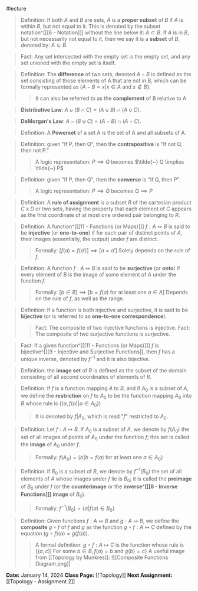 #lecture 
>Definition: If both *A* and *B* are sets, *A* is a **proper subset** of *B* if *A* is within *B*, but not equal to it. This is denoted by the subset notation^[[[6 - Notation]]] without the line below it: $A \subset B$. If $A$ is in $B$, but not necessarily not equal to it, then we say it is a **subset** of $B$, denoted by: $A \subseteq B$.  

>Fact: Any set intersected with the empty set is the empty set, and any set unioned with the empty set is itself.

>Definition: The **difference** of two sets, denoted $A - B$ is defined as the set consisting of those elements of A that are not in B, which can be formally represented as $\{A - B = x | x \in A \text{ and } x \not \in B\}$.
>>It can also be referred to as the **complement** of B relative to A

>**Distributive Law**: $A \cup (B \cap C) = (A \cup B) \cap ( A \cup C)$.

>**DeMorgan's Law**: $A - (B \cup C) = (A-B) \cap (A-C)$.

>Definition: A **Powerset** of a set A is the set of A and all subsets of A.

>Definition: given "If P, then Q", then the **contrapositive** is "If not Q, then not P."
>>A logic representation: $P \implies Q$ becomes $\tilde{~} Q \implies \tilde{~} P$

>Definition: given "If P, then Q", then the **converse** is "If Q, then P".
>>A logic representation: $P \implies Q$ becomes $Q \implies P$

>Definition: A **rule of assignment** is a subset *R* of the cartesian product *C* x *D* or two sets, having the property that each element of *C* appears as the first coordinate of at most one ordered pair belonging to *R*.

>Definition: A function^[[[11 - Functions (or Maps)]]] $f: A \mapsto B$ is said to be **injective** (or **one-to-one**) if for each pair of distinct points of *A*, their images (essentially, the output) under *f* are distinct.
>>Formally: $[f(a) = f(a')] \implies [a=a']$
>>Solely depends on the rule of *f*.

>Definition: A function $f: A \mapsto B$ is said to be **surjective** (or **onto**) if every element of *B* is the image of some element of *A* under the function *f*.
>>Formally: $[b \in B] \implies [b = f(a) \text{ for at least one } a \in A]$
>>Depends on the rule of *f*, as well as the range.

>Definition: If a function is both injective and surjective, it is said to be **bijective** (or is referred to as **one-to-one correspondence**).
>>Fact: The composite of two injective functions is injective.
>>Fact: The composite of two surjective functions is surjective.

>Fact: If a given function^[[[11 - Functions (or Maps)]]] *f* is bijective^[[[9 - Injective and Surjective Functions]], then *f* has a unique inverse, denoted by $f^{-1}$ and it is also bijective.

>Definition: the **image set** of *R* is defined as the subset of the domain consisting of all second coordinates of elements of *R*.

>Definition: If *f* is a function mapping *A* to *B*, and if $A_{0}$  is a subset of *A*, we define the **restriction** on *f* to $A_{0}$  to be the function mapping $A_{0}$  into *B* whose rule is $\{(a, f(a) | a \in A_0)\}$
>> It is denoted by *f*|$A_0$, which is read "*f*" restricted to $A_0$.

>Definition: Let $f: A \mapsto B$. If $A_0$ is a subset of *A*, we denote by $f(A_0)$ the set of all images of points of $A_0$ under the function *f*; this set is called the **image** of $A_0$ under *f*.
>>Formally: $f(A_0) = \{b | b = f(a) \text{ for at least one } a \in A_0\}$

>Definition: if $B_0$ is a subset of *B*, we denote by $f^{-1}(B_{0})$ the set of all elements of *A* whose images under *f* lie is $B_0$; it is called the **preimage** of $B_0$ under *f* (or the **counterimage** or the **inverse^[[[8 - Inverse Functions]]] image** of $B_0$).
>>Formally: $f^{-1}(B_0)=\{a | f(a) \in B_0\}$

>Definition: Given functions $f:A \mapsto B$ and $g:A \mapsto B$, we define the **composite** $g \circ f$ of *f* and *g* as the function $g \circ f: A \mapsto C$ defined by the equation $(g \circ f)(a) = g(f(a))$.
>>A formal definition: $g \circ f: A \mapsto C$ is the function whose rule is $\{(a,c) | \text{ For some } b \in B, f(a) = b \text{ and } g(b) = c\}$ 
>>A useful image from [[Topology by Munkres]]: ![[Composite Functions Diagram.png]]

**Date:** January 14, 2024
**Class Page:** [[Topology]]
**Next Assignment:** [[Topology - Assignment 2]]